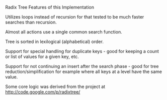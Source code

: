 Radix Tree Features of this Implementation

Utilizes loops instead of recursion for that tested to be much faster searches than recursion.

Almost all actions use a single common search function.

Tree is sorted in lexilogical (alphabetical) order.

Support for special handling for duplicate keys - good for keeping a count or list of values for a given key, etc.

Support for not continuing an insert after the search phase - good for tree reduction/simplification for example where all keys at a level have the same value.

Some core logic was derived from the project at http://code.google.com/p/radixtree/
